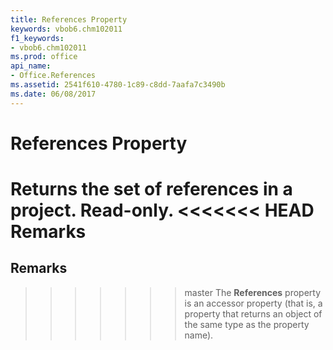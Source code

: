 ```yaml
---
title: References Property
keywords: vbob6.chm102011
f1_keywords:
- vbob6.chm102011
ms.prod: office
api_name:
- Office.References
ms.assetid: 2541f610-4780-1c89-c8dd-7aafa7c3490b
ms.date: 06/08/2017
---
```



# References Property



Returns the set of references in a project. Read-only.
<<<<<<< HEAD
 **Remarks**
=======

## Remarks

>>>>>>> master
The  **References** property is an accessor property (that is, a property that returns an object of the same type as the property name).

